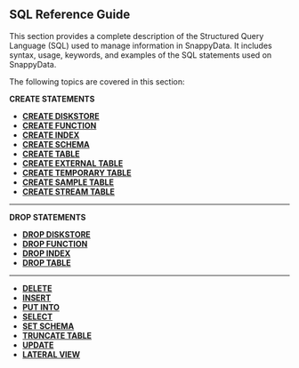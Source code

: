 ## SQL Reference Guide

This section provides a complete description of the Structured Query Language (SQL) used to manage information in SnappyData. It includes syntax, usage, keywords, and examples of the SQL statements used on SnappyData.

The following topics are covered in this section:

**CREATE STATEMENTS**</br>

 - **[CREATE DISKSTORE](reference/sql_reference/create-diskstore.md)**</br>
 - **[CREATE FUNCTION](reference/sql_reference/create-function.md)**</br>
 - **[CREATE INDEX](reference/sql_reference/create-index.md)**</br>
 - **[CREATE SCHEMA](reference/sql_reference/create-schema.md)**</br>
 - **[CREATE TABLE](reference/sql_reference/create-table.md)**</br>
 - **[CREATE EXTERNAL TABLE](reference/sql_reference/create-external-table.md)**</br>
 - **[CREATE TEMPORARY TABLE](reference/sql_reference/create-temporary-table.md)**</br>
 - **[CREATE SAMPLE TABLE](reference/sql_reference/create-sample-table.md)**</br>
 - **[CREATE STREAM TABLE](reference/sql_reference/create-stream-table.md)** 
-----

**DROP STATEMENTS**</br>

 - **[DROP DISKSTORE](reference/sql_reference/drop-diskstore.md)**</br>
 - **[DROP FUNCTION](reference/sql_reference/drop-function.md)**</br>
 - **[DROP INDEX](reference/sql_reference/drop-index.md)**</br>
 - **[DROP TABLE](reference/sql_reference/drop-table.md)**

-----

* **[DELETE](reference/sql_reference/delete.md)** </br>
* **[INSERT](reference/sql_reference/insert.md)**</br>
* **[PUT INTO](reference/sql_reference/put-into.md)**</br>
* **[SELECT](reference/sql_reference/select.md)**</br>
* **[SET SCHEMA](reference/sql_reference/set-schema.md)**</br>
* **[TRUNCATE TABLE](reference/sql_reference/truncate-table.md)**</br>
* **[UPDATE](reference/sql_reference/update.md)**</br>
* **[LATERAL VIEW](reference/sql_reference/lateral-view.md)**</br>
